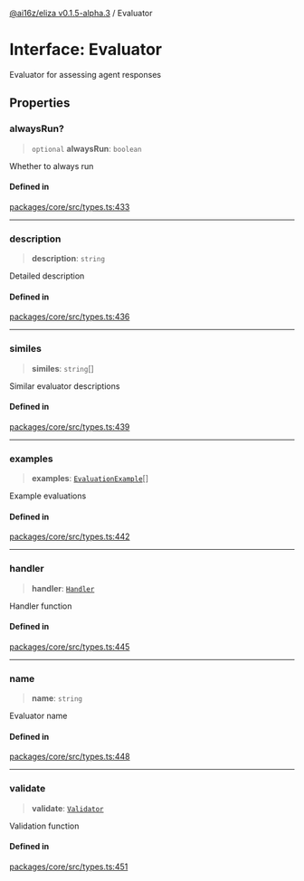 [@ai16z/eliza v0.1.5-alpha.3](../index.md) / Evaluator

# Interface: Evaluator

Evaluator for assessing agent responses

## Properties

### alwaysRun?

> `optional` **alwaysRun**: `boolean`

Whether to always run

#### Defined in

[packages/core/src/types.ts:433](https://gitlab.com/elizamems/mems/-/blob/main/packages/core/src/types.ts#L433)

***

### description

> **description**: `string`

Detailed description

#### Defined in

[packages/core/src/types.ts:436](https://gitlab.com/elizamems/mems/-/blob/main/packages/core/src/types.ts#L436)

***

### similes

> **similes**: `string`[]

Similar evaluator descriptions

#### Defined in

[packages/core/src/types.ts:439](https://gitlab.com/elizamems/mems/-/blob/main/packages/core/src/types.ts#L439)

***

### examples

> **examples**: [`EvaluationExample`](EvaluationExample.md)[]

Example evaluations

#### Defined in

[packages/core/src/types.ts:442](https://gitlab.com/elizamems/mems/-/blob/main/packages/core/src/types.ts#L442)

***

### handler

> **handler**: [`Handler`](../type-aliases/Handler.md)

Handler function

#### Defined in

[packages/core/src/types.ts:445](https://gitlab.com/elizamems/mems/-/blob/main/packages/core/src/types.ts#L445)

***

### name

> **name**: `string`

Evaluator name

#### Defined in

[packages/core/src/types.ts:448](https://gitlab.com/elizamems/mems/-/blob/main/packages/core/src/types.ts#L448)

***

### validate

> **validate**: [`Validator`](../type-aliases/Validator.md)

Validation function

#### Defined in

[packages/core/src/types.ts:451](https://gitlab.com/elizamems/mems/-/blob/main/packages/core/src/types.ts#L451)
